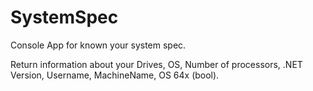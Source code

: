 # SystemSpec
Console App for known your system spec.

Return information about your Drives, OS, Number of processors, .NET Version, Username, MachineName, OS 64x (bool).
